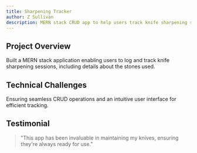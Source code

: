 ```yaml
---
title: Sharpening Tracker
author: Z Sullivan
description: MERN stack CRUD app to help users track knife sharpening sessions and record stone usage.
---
```


## Project Overview

Built a MERN stack application enabling users to log and track knife sharpening sessions, including details about the stones used.

## Technical Challenges

Ensuring seamless CRUD operations and an intuitive user interface for efficient tracking.

## Testimonial

> "This app has been invaluable in maintaining my knives, ensuring they're always ready for use."
